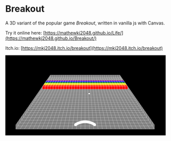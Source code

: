 # Breakout

A 3D variant of the popular game *Breakout*, written in vanilla js with Canvas.

Try it online here: [https://mathewkj2048.github.io/Life/](https://mathewkj2048.github.io/Breakout/)

Itch.io: [https://mkj2048.itch.io/breakout](https://mkj2048.itch.io/breakout)


![picture](./pic.png)
